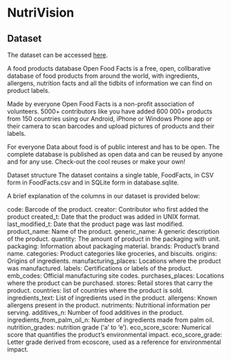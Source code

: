 # NutriVision

<!-- ABOUT THE PROJECT -->

## Dataset
The dataset can be accessed [here](https://drive.google.com/file/d/1SrVPakdOvOkUEsJekmsl9786MrxWXH0g/view?usp=sharing).

A food products database
Open Food Facts is a free, open, collbarative database of food products from around the world, with ingredients, allergens, nutrition facts and all the tidbits of information we can find on product labels.

Made by everyone
Open Food Facts is a non-profit association of volunteers.
5000+ contributors like you have added 600 000+ products from 150 countries using our Android, iPhone or Windows Phone app or their camera to scan barcodes and upload pictures of products and their labels.

For everyone
Data about food is of public interest and has to be open. The complete database is published as open data and can be reused by anyone and for any use. Check-out the cool reuses or make your own!

Dataset structure
The dataset contains a single table, FoodFacts, in CSV form in FoodFacts.csv and in SQLite form in database.sqlite.

A brief explanation of the columns in our dataset is provided below:

code: Barcode of the product.
creator: Contributor who first added the product
created_t: Date that the product was added in UNIX format.
last_modified_t: Date that the product page was last modified.
product_name: Name of the product.
generic_name: A generic description of the product.
quantity: The amount of product in the packaging with unit.
packaging: Information about packaging material.
brands: Product’s brand name.
categories: Product categories like groceries, and biscuits.
origins: Origins of ingredients.
manufacturing_places: Locations where the product was manufactured.
labels: Certifications or labels of the product.
emb_codes: Official manufacturing site codes.
purchases_places: Locations where the product can be purchased.
stores: Retail stores that carry the product.
countries: list of countries where the product is sold.
ingredients_text: List of ingredients used in the product.
allergens: Known allergens present in the product.
nutriments: Nutritional information per serving.
additives_n: Number of food additives in the product.
ingredients_from_palm_oil_n: Number of ingredients made from palm oil.
nutrition_grades: nutrition grade (‘a’ to ‘e’).
eco_score_score: Numerical score that quantifies the product’s environmental impact.
eco_score_grade: Letter grade derived from ecoscore, used as a reference for environmental impact.
